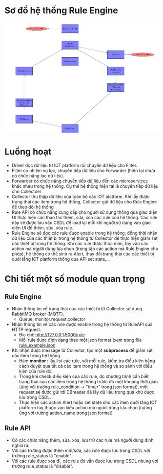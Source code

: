 # Sơ đồ hệ thống Rule Engine

![Sơ đồ hệ thống Rule engine](https://raw.githubusercontent.com/hamhochoi/K59_training/master/Cloud/Monitor/diagram_rule_new.png "rule engine")

# Luồng hoạt
- Driver đọc dữ liệu từ IOT platform rồi chuyển dữ liệu cho Filter.
- Filter có nhiệm vụ lọc, chuyển tiếp dữ liệu cho Forwarder (hiện tại chưa có chức năng lọc dữ liệu). 
- Forwarder có chức năng chuyển tiếp dữ liệu đến các microservices khác nhau trong hệ thống. Cụ thể hệ thống hiện tại là chuyển tiếp dữ liệu cho Collectoer
- Collector thu thập dữ liệu của toàn bộ các IOT platform. Khi lấy được trạng thái các item trong hệ thống, Collector gửi dữ liệu cho Rule Engine để theo dõi hệ thống
- Rule API có chức năng cung cấp cho người sử dụng thông qua giao diện UI thực hiện các thao tác thêm, sửa, xóa các rule của hệ thống. Các rule này sẽ được lưu vào CSDL để load lại mỗi khi người sử dụng vào giao diện UI để thêm, sửa, xóa rule.
- Rule Engine sẽ đọc các rule được enable trong hệ thống, đồng thời nhận dữ liệu của các thiết bị trong hệ thống từ Collector để thực hiện giám sát các thiết bị trong hệ thống. Khi các rule được thỏa mãn, tùy vào các action mà người dùng lựa chọn (trong tập các action mà Rule Engine cho phép), hệ thống có thể sinh ra Alert, thay đổi trạng thái của các thiết bị dưới tầng IOT platform thông qua API set state,...

# Chi tiết một số module quan trọng

## Rule Engine

- Nhận thông tin về trạng thái của các thiết bị từ Collector sử dụng RabbitMQ broker (MQTT). 
  - Queue: monitor.request.collector
- Nhận thông tin về các rule được enable trong hệ thống từ RuleAPI qua HTTP request.
  - Địa chỉ: http://127.0.0.1:5000/rule
  - Mỗi rule được định dạng theo một json format (xem trong file [rule_example.json](https://github.com/hamhochoi/K59_training/blob/master/Cloud/Monitor/rule_example.json)
- Khi nhận được message từ Collector, tạo một **subprocess** để giám sát các item trong hệ thống
  - Hàm **monitor** : lấy list các rule, với mỗi rule, kiểm tra điều kiện bằng cách duyệt qua tất cả các item trong hệ thống và so sánh với điều kiện của rule đó.  
  - Trong khi check điều kiện của các rule, do chương trình cần biết trạng thái của các item trong hệ thống trước đó một khoảng thời gian (ứng với trường rule_condition -> "timer" trong json format), một request sé được gửi tới DBreader để lấy dữ liệu trong quá khứ được lưu trong CSDL. 
  - Thực hiện các action Alert hoặc set state cho các item dưới tầng IOT platform tùy thuộc vào kiểu action mà người dùng lựa chọn (tương ứng với trường action_name trong json format)
  
## Rule API

- Có các chức năng thêm, sửa, xóa, lưu trữ các rule mà người dùng định nghĩa ra.
- Với các trường được thêm mới/sửa, các rule được lưu trong CSDL với trường rule_status là "enable".
- Với các rule được xóa đi, các rule đó vẫn được lưu trong CSDL nhưng với trường rule_status là "disable". 


